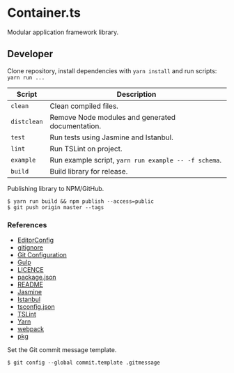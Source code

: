 # Container.ts

Modular application framework library.

## Developer

Clone repository, install dependencies with `yarn install` and run scripts: `yarn run ...`

| Script      | Description                                           |
| ----------- | ----------------------------------------------------- |
| `clean`     | Clean compiled files.                                 |
| `distclean` | Remove Node modules and generated documentation.      |
| `test`      | Run tests using Jasmine and Istanbul.                 |
| `lint`      | Run TSLint on project.                                |
| `example`   | Run example script, `yarn run example -- -f schema`.  |
| `build`     | Build library for release.                            |

Publishing library to NPM/GitHub.

```Shell
$ yarn run build && npm publish --access=public
$ git push origin master --tags
```

### References

-   [EditorConfig](http://editorconfig.org)
-   [gitignore](https://git-scm.com/docs/gitignore)
-   [Git Configuration](https://git-scm.com/book/en/v2/Customizing-Git-Git-Configuration)
-   [Gulp](http://gulpjs.com/)
-   [LICENCE](https://help.github.com/articles/licensing-a-repository/)
-   [package.json](https://docs.npmjs.com/files/package.json)
-   [README](https://help.github.com/articles/about-readmes/)
-   [Jasmine](https://jasmine.github.io/)
-   [Istanbul](http://gotwarlost.github.io/istanbul/)
-   [tsconfig.json](https://www.typescriptlang.org/docs/handbook/tsconfig-json.html)
-   [TSLint](https://palantir.github.io/tslint/)
-   [Yarn](https://yarnpkg.com/en/docs/cli/)
-   [webpack](https://webpack.js.org/configuration/)
-   [pkg](https://github.com/zeit/pkg)

Set the Git commit message template.

```Shell
$ git config --global commit.template .gitmessage
```
